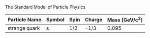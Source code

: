 The Standard Model of Particle Physics

| Particle Name | Symbol | Spin | Charge | Mass [GeV/c<sup>2</sup>] |
| ------------- | ------ | ---- | ------ | ------------------------ |
| strange quark | s      | 1/2  | -1/3    | 0.095                   |
